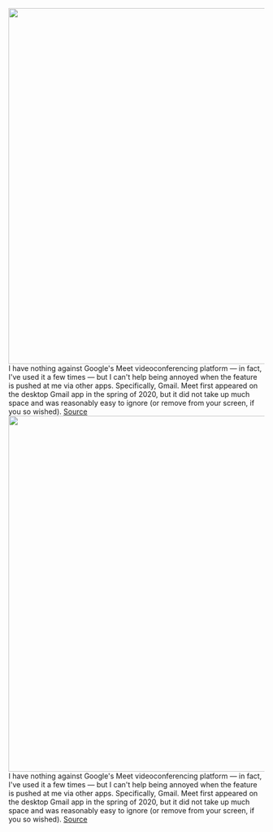 <img src='https://cdn.vox-cdn.com/thumbor/IJkLX1CLgEgYnXdGJE7bFiTxKV0=/0x0:1216x776/1200x800/filters:focal(511x291:705x485)/cdn.vox-cdn.com/uploads/chorus_image/image/67190054/google_meet_poup.0.jpg' width='700px' /><br/>
I have nothing against Google's Meet videoconferencing platform — in fact, I've used it a few times — but I can't help being annoyed when the feature is pushed at me via other apps. Specifically, Gmail. Meet first appeared on the desktop Gmail app in the spring of 2020, but it did not take up much space and was reasonably easy to ignore (or remove from your screen, if you so wished).
<a href='https://www.theverge.com/21363976/google-meet-gmail-tab-how-to-android-ios'> Source <a/><img src='https://cdn.vox-cdn.com/thumbor/IJkLX1CLgEgYnXdGJE7bFiTxKV0=/0x0:1216x776/1200x800/filters:focal(511x291:705x485)/cdn.vox-cdn.com/uploads/chorus_image/image/67190054/google_meet_poup.0.jpg' width='700px' /><br/>
I have nothing against Google's Meet videoconferencing platform — in fact, I've used it a few times — but I can't help being annoyed when the feature is pushed at me via other apps. Specifically, Gmail. Meet first appeared on the desktop Gmail app in the spring of 2020, but it did not take up much space and was reasonably easy to ignore (or remove from your screen, if you so wished).
<a href='https://www.theverge.com/21363976/google-meet-gmail-tab-how-to-android-ios'> Source <a/>